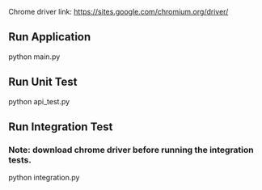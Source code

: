 Chrome driver link: https://sites.google.com/chromium.org/driver/

## Run Application
python main.py

## Run Unit Test
python api_test.py

## Run Integration Test
### Note: download chrome driver before running the integration tests.
python integration.py
